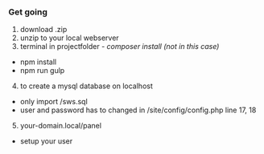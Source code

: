 ### Get going
1. download .zip
2. unzip to your local webserver
3. terminal in projectfolder
 *- composer install (not in this case)*
 - npm install
 - npm run gulp
4. to create a mysql database on localhost 
 - only import /sws.sql
 - user and password has to changed in /site/config/config.php line 17, 18
5. your-domain.local/panel
 - setup your user